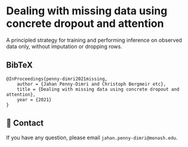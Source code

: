 # Dealing with missing data using concrete dropout and attention

A principled strategy for training and performing inference on observed data only, without imputation or dropping rows. 

## BibTeX

    @InProceedings{penny-dimri2021missing,
        author = {Jahan Penny-Dimri and Christoph Bergmeir etc},
        title = {Dealing with missing data using concrete dropout and attention},
        year = {2021}
    }

## :e-mail: Contact
If you have any question, please email `jahan.penny-dimri@monash.edu`.
